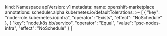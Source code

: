 kind: Namespace
apiVersion: v1
metadata:
  name: openshift-marketplace
  annotations:
    scheduler.alpha.kubernetes.io/defaultTolerations: >-
      [
        {
          "key": "node-role.kubernetes.io/infra",
          "operator": "Exists",
          "effect": "NoSchedule"
        },
        {
          "key": "node.k8s.bb/servico",
          "operator": "Equal",
          "value": "psc-nodes-infra",
          "effect": "NoSchedule"
        }
      ]
